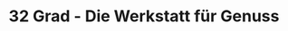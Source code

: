---
title: "32 Grad - Die Werkstatt für Genuss"
url: /augsburg/32-grad-die-werkstatt-fuer-genuss/
shop: Bäckerei
---